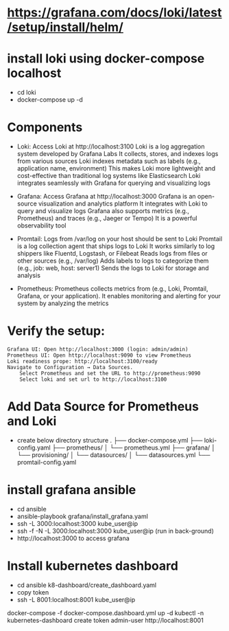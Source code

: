 

# https://grafana.com/docs/loki/latest/setup/install/helm/
# install loki using docker-compose localhost
- cd loki
- docker-compose up -d

# Components
- Loki: Access Loki at http://localhost:3100
    Loki is a log aggregation system developed by Grafana Labs
    It collects, stores, and indexes logs from various sources
    Loki indexes metadata such as labels (e.g., application name, environment)
    This makes Loki more lightweight and cost-effective than traditional log systems like Elasticsearch
    Loki integrates seamlessly with Grafana for querying and visualizing logs

- Grafana: Access Grafana at http://localhost:3000
    Grafana is an open-source visualization and analytics platform
    It integrates with Loki to query and visualize logs
    Grafana also supports metrics (e.g., Prometheus) and traces (e.g., Jaeger or Tempo)
    It is a powerful observability tool

- Promtail: Logs from /var/log on your host should be sent to Loki
    Promtail is a log collection agent that ships logs to Loki
    It works similarly to log shippers like Fluentd, Logstash, or Filebeat
    Reads logs from files or other sources (e.g., /var/log)
    Adds labels to logs to categorize them (e.g., job: web, host: server1)
    Sends the logs to Loki for storage and analysis
- Prometheus:
    Prometheus collects metrics from (e.g., Loki, Promtail, Grafana, or your application).
    It enables monitoring and alerting for your system by analyzing the metrics

# Verify the setup:
    Grafana UI: Open http://localhost:3000 (login: admin/admin)
    Prometheus UI: Open http://localhost:9090 to view Prometheus
    Loki readiness prope: http://localhost:3100/ready
    Navigate to Configuration → Data Sources.
        Select Prometheus and set the URL to http://prometheus:9090
        Select loki and set url to http://localhost:3100

# Add Data Source for Prometheus and Loki
- create below directory structure
.
├── docker-compose.yml
├── loki-config.yaml
├── prometheus/
│   └── prometheus.yml
├── grafana/
│   └── provisioning/
│       └── datasources/
│           └── datasources.yml
└── promtail-config.yaml

# install grafana ansible
- cd ansible
- ansible-playbook grafana/install_grafana.yaml
- ssh -L 3000:localhost:3000 kube_user@ip
- ssh -f -N -L 3000:localhost:3000 kube_user@ip (run in back-ground)
- http://localhost:3000 to access grafana
# Install kubernetes dashboard
- cd ansible k8-dashboard/create_dashboard.yaml
- copy token
- ssh -L 8001:localhost:8001 kube_user@ip

docker-compose -f docker-compose.dashboard.yml up -d
kubectl -n kubernetes-dashboard create token admin-user
http://localhost:8001